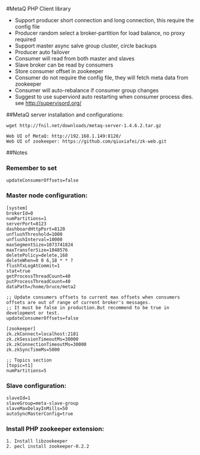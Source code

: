 #MetaQ PHP Client library

* Support producer short connection and long connection, this require the config file
* Producer random select a broker-partition for load balance, no proxy required
* Support master async salve group cluster, circle backups
* Producer auto failover
* Consumer will read from both master and slaves
* Slave broker can be read by consumers
* Store consumer offset in zookeeper
* Consumer do not require the config file, they will fetch meta data from zookeeper
* Consumer will auto-rebalance if consumer group changes
* Suggest to use superviord auto restarting when consumer process dies. see http://supervisord.org/


##MetaQ server installation and configurations:

    wget http://fnil.net/downloads/metaq-server-1.4.6.2.tar.gz

    Web UI of MetaQ: http://192.168.1.149:8120/
    Web UI of zookeeper: https://github.com/qiuxiafei/zk-web.git

##Notes

### Remember to set 

    updateConsumerOffsets=false

### Master node configuration:

    [system]
    brokerId=0
    numPartitions=1
    serverPort=8123
    dashboardHttpPort=8120
    unflushThreshold=1000
    unflushInterval=10000
    maxSegmentSize=1073741824
    maxTransferSize=1048576
    deletePolicy=delete,168
    deleteWhen=0 0 6,18 * * ?
    flushTxLogAtCommit=1
    stat=true
    getProcessThreadCount=40
    putProcessThreadCount=40
    dataPath=/home/bruce/meta2
    
    ;; Update consumers offsets to current max offsets when consumers offsets are out of range of current broker's messages.
    ;; It must be false in production.But recommend to be true in development or test.
    updateConsumerOffsets=false

    [zookeeper]
    zk.zkConnect=localhost:2181
    zk.zkSessionTimeoutMs=30000
    zk.zkConnectionTimeoutMs=30000
    zk.zkSyncTimeMs=5000

    ;; Topics section
    [topic=t1]
    numPartitions=5

### Slave configuration:

    slaveId=1
    slaveGroup=meta-slave-group
    slaveMaxDelayInMills=50
    autoSyncMasterConfig=true

### Install PHP zookeeper extension:

    1. Install libzookeeper
    2. pecl install zookeeper-0.2.2
